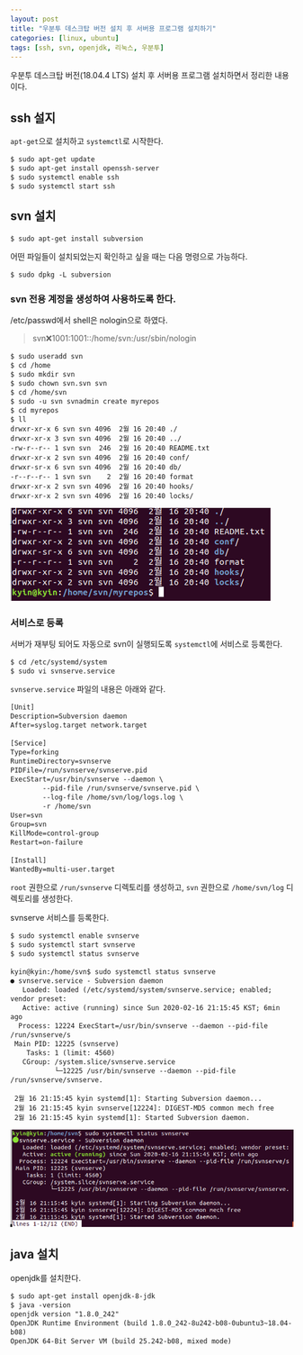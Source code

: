 ```yaml
---
layout: post
title: "우분투 데스크탑 버전 설치 후 서버용 프로그램 설치하기"
categories: [linux, ubuntu]
tags: [ssh, svn, openjdk, 리눅스, 우분투]
---
```


우분투 데스크탑 버전(18.04.4 LTS) 설치 후 서버용 프로그램 설치하면서 정리한 내용이다.

## ssh 설지

`apt-get`으로 설치하고 `systemctl`로 시작한다.

```
$ sudo apt-get update
$ sudo apt-get install openssh-server
$ sudo systemctl enable ssh
$ sudo systemctl start ssh
```

## svn 설치

```
$ sudo apt-get install subversion
```

어떤 파일들이 설치되었는지 확인하고 싶을 때는 다음 명령으로 가능하다.

```
$ sudo dpkg -L subversion
```

### svn 전용 계정을 생성하여 사용하도록 한다.

/etc/passwd에서 shell은 nologin으로 하였다.

> svn:x:1001:1001::/home/svn:/usr/sbin/nologin

```console
$ sudo useradd svn
$ cd /home
$ sudo mkdir svn
$ sudo chown svn.svn svn
$ cd /home/svn
$ sudo -u svn svnadmin create myrepos
$ cd myrepos
$ ll
drwxr-xr-x 6 svn svn 4096  2월 16 20:40 ./
drwxr-xr-x 3 svn svn 4096  2월 16 20:40 ../
-rw-r--r-- 1 svn svn  246  2월 16 20:40 README.txt
drwxr-xr-x 2 svn svn 4096  2월 16 20:40 conf/
drwxr-sr-x 6 svn svn 4096  2월 16 20:40 db/
-r--r--r-- 1 svn svn    2  2월 16 20:40 format
drwxr-xr-x 2 svn svn 4096  2월 16 20:40 hooks/
drwxr-xr-x 2 svn svn 4096  2월 16 20:40 locks/
```

![myrepos](/assets/linux/ubuntu/ubuntu-002-01.png)

### 서비스로 등록

서버가 재부팅 되어도 자동으로 svn이 실행되도록 `systemctl`에 서비스로 등록한다.

```console
$ cd /etc/systemd/system
$ sudo vi svnserve.service
```

`svnserve.service` 파일의 내용은 아래와 같다.

```
[Unit]
Description=Subversion daemon
After=syslog.target network.target

[Service]
Type=forking
RuntimeDirectory=svnserve
PIDFile=/run/svnserve/svnserve.pid
ExecStart=/usr/bin/svnserve --daemon \
        --pid-file /run/svnserve/svnserve.pid \
        --log-file /home/svn/log/logs.log \
        -r /home/svn 
User=svn
Group=svn
KillMode=control-group
Restart=on-failure

[Install]
WantedBy=multi-user.target
```

`root` 권한으로 `/run/svnserve` 디렉토리를 생성하고,
`svn` 권한으로 `/home/svn/log` 디렉토리를 생성한다.

svnserve 서비스를 등록한다.

```console
$ sudo systemctl enable svnserve
$ sudo systemctl start svnserve
$ sudo systemctl status svnserve

kyin@kyin:/home/svn$ sudo systemctl status svnserve
● svnserve.service - Subversion daemon
   Loaded: loaded (/etc/systemd/system/svnserve.service; enabled; vendor preset:
   Active: active (running) since Sun 2020-02-16 21:15:45 KST; 6min ago
  Process: 12224 ExecStart=/usr/bin/svnserve --daemon --pid-file /run/svnserve/s
 Main PID: 12225 (svnserve)
    Tasks: 1 (limit: 4560)
   CGroup: /system.slice/svnserve.service
           └─12225 /usr/bin/svnserve --daemon --pid-file /run/svnserve/svnserve.

 2월 16 21:15:45 kyin systemd[1]: Starting Subversion daemon...
 2월 16 21:15:45 kyin svnserve[12224]: DIGEST-MD5 common mech free
 2월 16 21:15:45 kyin systemd[1]: Started Subversion daemon.
```

![systemctl status svnserve](/assets/linux/ubuntu/ubuntu-002-02.png)

## java 설치

openjdk를 설치한다.

```console
$ sudo apt-get install openjdk-8-jdk
$ java -version
openjdk version "1.8.0_242"
OpenJDK Runtime Environment (build 1.8.0_242-8u242-b08-0ubuntu3~18.04-b08)
OpenJDK 64-Bit Server VM (build 25.242-b08, mixed mode)
```

